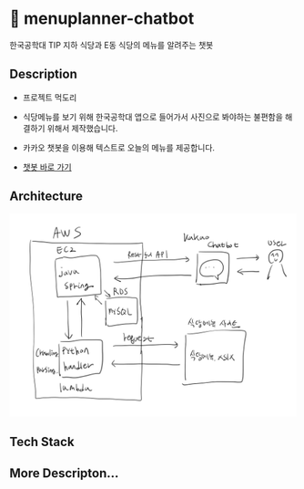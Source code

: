 # 🍚 menuplanner-chatbot
한국공학대 TIP 지하 식당과 E동 식당의 메뉴를 알려주는 챗봇

## Description
- 프로젝트 먹도리
- 식당메뉴를 보기 위해 한국공학대 앱으로 들어가서 사진으로 봐야하는 불편함을 해결하기 위해서 제작했습니다.
- 카카오 챗봇을 이용해 텍스트로 오늘의 메뉴를 제공합니다.

- [챗봇 바로 가기](https://pf.kakao.com/_hwWLb)

## Architecture
<img src="./temp_structure.jpg">

## Tech Stack

## More Descripton...
